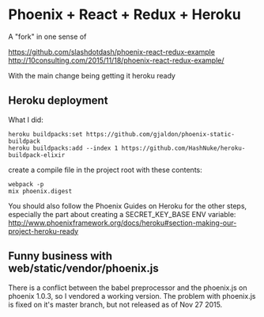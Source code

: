 # Phoenix + React + Redux + Heroku

A "fork" in one sense of 

https://github.com/slashdotdash/phoenix-react-redux-example
http://10consulting.com/2015/11/18/phoenix-react-redux-example/

With the main change being getting it heroku ready

## Heroku deployment

What I did:

```
heroku buildpacks:set https://github.com/gjaldon/phoenix-static-buildpack
heroku buildpacks:add --index 1 https://github.com/HashNuke/heroku-buildpack-elixir
```

create a compile file in the project root with these contents:

```
webpack -p
mix phoenix.digest
```

You should also follow the Phoenix Guides on Heroku for the other steps, especially the part about creating a SECRET_KEY_BASE ENV variable: http://www.phoenixframework.org/docs/heroku#section-making-our-project-heroku-ready

## Funny business with web/static/vendor/phoenix.js

There is a conflict between the babel preprocessor and the phoenix.js on phoenix 1.0.3, so I vendored a working version.  The problem with phoenix.js is fixed on it's master branch, but not released as of Nov 27 2015.